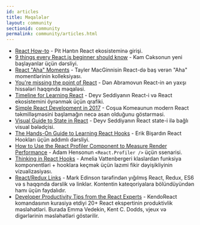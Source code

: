 ```yaml
---
id: articles
title: Məqalələr
layout: community
sectionid: community
permalink: community/articles.html
---
```


- [React How-to](https://github.com/petehunt/react-howto) - Pit Hantın React ekosisteminə girişi.
- [9 things every React.js beginner should know](https://camjackson.net/post/9-things-every-reactjs-beginner-should-know) - Kəm Cəksonun yeni başlayanlar üçün dərsliyi.
- [React "Aha" Moments](https://tylermcginnis.com/react-aha-moments/) - Tayler MacGinnisin React-də baş verən "Aha" momentlərinin kolleksiyası.
- [You're missing the point of React](https://medium.com/@dan_abramov/youre-missing-the-point-of-react-a20e34a51e1a) - Dən Abramovun React-in ən yaxşı hissələri haqqında məqaləsi.
- [Timeline for Learning React](https://daveceddia.com/timeline-for-learning-react/) - Deyv Seddiyanın React-i və React ekosistemini öyrənmək üçün qrafiki.
- [Simple React Development in 2017](https://hackernoon.com/simple-react-development-in-2017-113bd563691f) - Coşua Komeaunun modern React təkmilləşməsini başlamağın necə asan olduğunu göstərməsi.
- [Visual Guide to State in React](https://daveceddia.com/visual-guide-to-state-in-react/) - Deyv Seddiyanın React state-i ilə bağlı visual bələdçisi.
- [The Hands-On Guide to Learning React Hooks](https://www.telerik.com/kendo-react-ui/react-hooks-guide/) - Erik Bişardın React Hookları üçün addımlı dərsliyi.
- [How to Use the React Profiler Component to Measure Render Performance](https://medium.com/@adamhenson/how-to-use-the-react-profiler-component-to-measure-performance-improvements-from-hooks-d43b7092d7a8) - Adam Hensonun `<React.Profiler />` üçün ssenarisi.
- [Thinking in React Hooks](https://wattenberger.com/blog/react-hooks) - Amelia Vattenbergeri klaslardan funksiya komponentləri + hooklara keçmək üçün lazımi fikir dəyişikliyinin vizualizasiyası.
- [React/Redux Links](https://github.com/markerikson/react-redux-links) - Mark Edinson tərəfindən yığılmış React, Redux, ES6 və s haqqında dərslik və linklər. Kontentin kateqoriyalara bölündüyündən hamı üçün faydalıdır.
- [Developer Productivity Tips from the React Experts](https://www.telerik.com/kendo-react-ui/react-best-practices-and-productivity-tips/) - KendoReact komandasının kurasiya etdiyi 20+ React ekspertinin produktivlik məsləhətləri. Burada Emma Vedekin, Kent C. Dodds, vjeux və digərlərinin məsləhətləri göstərilir. 
